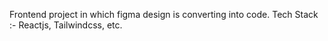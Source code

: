 Frontend project in which figma design is converting into code.
Tech Stack :- Reactjs, Tailwindcss, etc.
